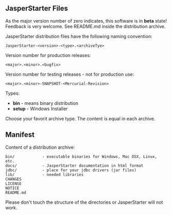 JasperStarter Files
--------------------

As the major version number of zero indicates, this software is in **beta**
state!
Feedback is very welcome. See README.md inside the distribution archive.

JasperStarter distribution files have the following naming convention:

    JasperStarter-<version>-<type>.<archiveTye>

Version number for production releases:

    <major>.<minor>.<bugfix>

Version number for testing releases - not for production use:

    <major>.<minor>-SNAPSHOT-<Mercurial-Revision>

Types:

  * **bin** - means binary distribution
  * **setup** - Windows Installer

Choose your favorit archive type. The content is equal in each archive.

Manifest
---------

Content of a distribution archive:

    bin/            - executable binaries for Windows, Mac OSX, Linux, etc.
    docs/           - JasperStarter documentation in html format
    jdbc/           - place for your jdbc drivers (jar files)
    lib/            - needed libraries
    CHANGES
    LICENSE
    NOTICE
    README.md

Please don't touch the structure of the directories or JasperStarter will not
work.
